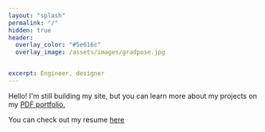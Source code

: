 ```yaml
---
layout: "splash"
permalink: "/"
hidden: true
header:
  overlay_color: "#5e616c"
  overlay_image: /assets/images/gradpose.jpg


excerpt: Engineer, designer
---
```


Hello! I'm still building my site, but you can learn more about my projects on my [PDF portfolio.](/portfolio.pdf) 

You can check out my resume [here](/resume.pdf) 

<!-- this comments out everything
<a href="/portfolio">
  ![banner](\..\assets\images\homebanners\portfolio.jpg){:class="img-responsive"}
</a>

<a href="/bloghome">
  ![banner](\..\assets\images\homebanners\blog.jpg){:class="img-responsive"}
</a>

<a href="/about">
  ![banner](\..\assets\images\homebanners\about.jpg){:class="img-responsive"}
</a>

-->
